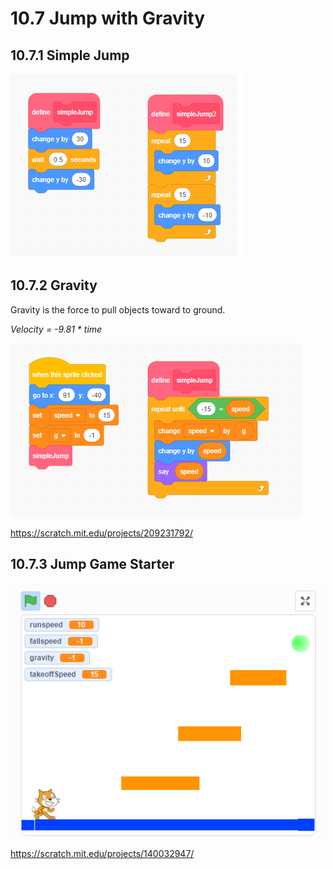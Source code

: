 # 10.7 Jump with Gravity

## 10.7.1 Simple Jump

![simpleJump](./10.7.1_SimpleJump.png)

## 10.7.2 Gravity

Gravity is the force to pull objects toward to ground.

*Velocity = -9.81 * time*

![gravity jump](./10.7.2_GravityJump.png)

<https://scratch.mit.edu/projects/209231792/>

## 10.7.3 Jump Game Starter

![jump game star](./10.7.3_JumpGameStarter.png)

<https://scratch.mit.edu/projects/140032947/>


